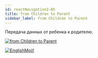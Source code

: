 ```yaml
---
id: reactNavigation2-05
title: from Children to Parent
sidebar_label: from Children to Parent
---
```


Передача данных от ребенка к родителю.

[![from Children to Parent](/img/rn2/05.gif)](https://youtu.be/OnudmpxY6nU)

[![EnglishMoji!](/img/logo/englishmoji.png)](https://link-to.app/xvh7Ush9kl)
